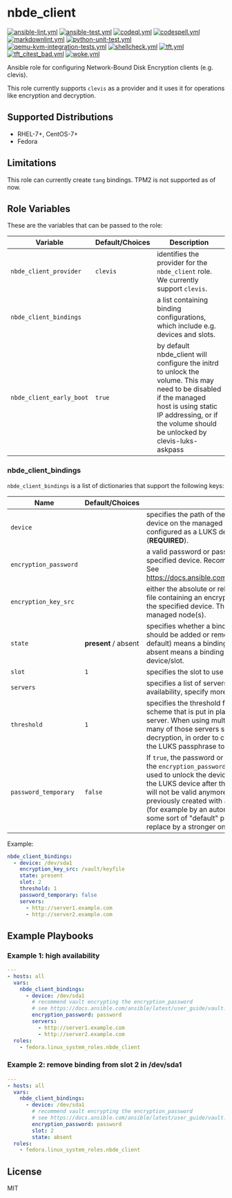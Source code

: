 # nbde_client

[![ansible-lint.yml](https://github.com/fedora.linux_system_roles.nbde_client/actions/workflows/ansible-lint.yml/badge.svg)](https://github.com/fedora.linux_system_roles.nbde_client/actions/workflows/ansible-lint.yml) [![ansible-test.yml](https://github.com/fedora.linux_system_roles.nbde_client/actions/workflows/ansible-test.yml/badge.svg)](https://github.com/fedora.linux_system_roles.nbde_client/actions/workflows/ansible-test.yml) [![codeql.yml](https://github.com/fedora.linux_system_roles.nbde_client/actions/workflows/codeql.yml/badge.svg)](https://github.com/fedora.linux_system_roles.nbde_client/actions/workflows/codeql.yml) [![codespell.yml](https://github.com/fedora.linux_system_roles.nbde_client/actions/workflows/codespell.yml/badge.svg)](https://github.com/fedora.linux_system_roles.nbde_client/actions/workflows/codespell.yml) [![markdownlint.yml](https://github.com/fedora.linux_system_roles.nbde_client/actions/workflows/markdownlint.yml/badge.svg)](https://github.com/fedora.linux_system_roles.nbde_client/actions/workflows/markdownlint.yml) [![python-unit-test.yml](https://github.com/fedora.linux_system_roles.nbde_client/actions/workflows/python-unit-test.yml/badge.svg)](https://github.com/fedora.linux_system_roles.nbde_client/actions/workflows/python-unit-test.yml) [![qemu-kvm-integration-tests.yml](https://github.com/fedora.linux_system_roles.nbde_client/actions/workflows/qemu-kvm-integration-tests.yml/badge.svg)](https://github.com/fedora.linux_system_roles.nbde_client/actions/workflows/qemu-kvm-integration-tests.yml) [![shellcheck.yml](https://github.com/fedora.linux_system_roles.nbde_client/actions/workflows/shellcheck.yml/badge.svg)](https://github.com/fedora.linux_system_roles.nbde_client/actions/workflows/shellcheck.yml) [![tft.yml](https://github.com/fedora.linux_system_roles.nbde_client/actions/workflows/tft.yml/badge.svg)](https://github.com/fedora.linux_system_roles.nbde_client/actions/workflows/tft.yml) [![tft_citest_bad.yml](https://github.com/fedora.linux_system_roles.nbde_client/actions/workflows/tft_citest_bad.yml/badge.svg)](https://github.com/fedora.linux_system_roles.nbde_client/actions/workflows/tft_citest_bad.yml) [![woke.yml](https://github.com/fedora.linux_system_roles.nbde_client/actions/workflows/woke.yml/badge.svg)](https://github.com/fedora.linux_system_roles.nbde_client/actions/workflows/woke.yml)

Ansible role for configuring Network-Bound Disk Encryption clients (e.g. clevis).

This role currently supports `clevis` as a provider and it uses it for operations like encryption
and decryption.

## Supported Distributions

* RHEL-7+, CentOS-7+
* Fedora

## Limitations

This role can currently create `tang` bindings. TPM2 is not supported as of now.

## Role Variables

These are the variables that can be passed to the role:

| **Variable** | **Default/Choices** | **Description** |
|----------|-------------|------|
| `nbde_client_provider` | `clevis`| identifies the provider for the `nbde_client` role. We currently support `clevis`.|
| `nbde_client_bindings` | | a list containing binding configurations, which include e.g. devices and slots. |
| `nbde_client_early_boot` | `true` | by default nbde_client will configure the initrd to unlock the volume. This may need to be disabled if the managed host is using static IP addressing, or if the volume should be unlocked by clevis-luks-askpass |

### nbde_client_bindings

`nbde_client_bindings` is a list of dictionaries that support the following keys:

| **Name** | **Default/Choices** | **Description** |
|----------|-------------|------|
| `device` | | specifies the path of the backing device of an encrypted device on the managed host. This device must be already configured as a LUKS device before using the role (**REQUIRED**). |
| `encryption_password` | | a valid password or passphrase for opening/unlocking the specified device. Recommend vault encrypting the value. See <https://docs.ansible.com/ansible/latest/user_guide/vault.html> |
| `encryption_key_src` | | either the absolute or relative path, on the control node, of a file containing an encryption key valid for opening/unlocking the specified device.  The role will copy this file to the managed node(s). |
| `state` | **present** / absent | specifies whether a binding with the configuration described should be added or removed. Setting state to present (the default) means a binding will be added; setting state to absent means a binding will be removed from the device/slot. |
| `slot` | `1` | specifies the slot to use for the binding. |
| `servers` | |  specifies a list of servers to bind to. To enable high availability, specify more than one server here. |
| `threshold` | `1` | specifies the threshold for the Shamir Secret Sharing (SSS) scheme that is put in place when using more than one server. When using multiple servers, threshold indicates how many of those servers should succeed, in terms of decryption, in order to complete the process of recovering the LUKS passphrase to open the device. |
| `password_temporary` | `false` | If `true`, the password or passphrase that was provided via the `encryption_password` or `encryption_key` arguments will be used to unlock the device and then it will be removed from the LUKS device after the binding operation completes, i.e. it will not be valid anymore. To be used if device has been previously created with a sample password or passphrase (for example by an automated install like kickstart that set up some sort of "default" password), which the role should replace by a stronger one. |

Example:

```yaml
nbde_client_bindings:
  - device: /dev/sda1
    encryption_key_src: /vault/keyfile
    state: present
    slot: 2
    threshold: 1
    password_temporary: false
    servers:
      - http://server1.example.com
      - http://server2.example.com
```

## Example Playbooks

### Example 1: high availability

```yaml
---
- hosts: all
  vars:
    nbde_client_bindings:
      - device: /dev/sda1
        # recommend vault encrypting the encryption_password
        # see https://docs.ansible.com/ansible/latest/user_guide/vault.html
        encryption_password: password
        servers:
          - http://server1.example.com
          - http://server2.example.com
  roles:
    - fedora.linux_system_roles.nbde_client
```

### Example 2: remove binding from slot 2 in /dev/sda1

```yaml
---
- hosts: all
  vars:
    nbde_client_bindings:
      - device: /dev/sda1
        # recommend vault encrypting the encryption_password
        # see https://docs.ansible.com/ansible/latest/user_guide/vault.html
        encryption_password: password
        slot: 2
        state: absent
  roles:
    - fedora.linux_system_roles.nbde_client
```

## License

MIT
